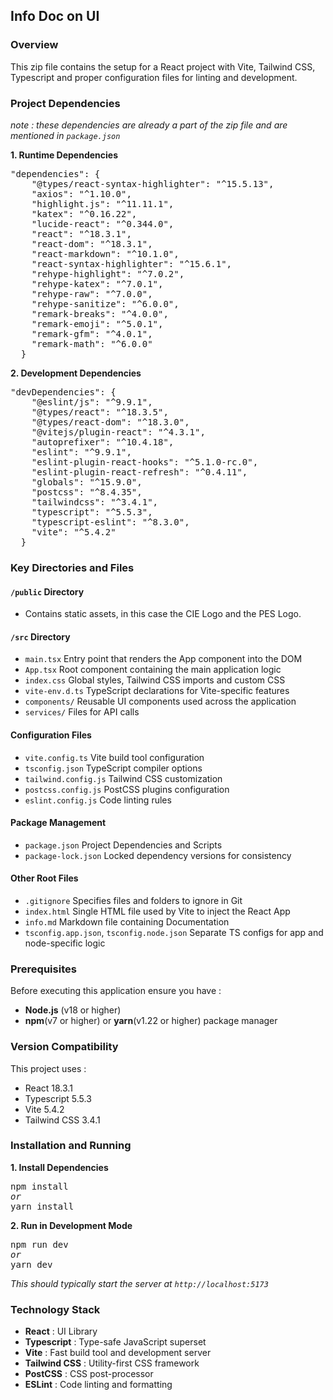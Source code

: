 ## Info Doc on UI

### Overview

This zip file contains the setup for a React project with Vite, Tailwind CSS, Typescript and proper configuration files for linting and development.

### Project Dependencies

_note : these dependencies are already a part of the zip file and are mentioned in `package.json`_

**1. Runtime Dependencies**

<pre>"dependencies": {
    "@types/react-syntax-highlighter": "^15.5.13",
    "axios": "^1.10.0",
    "highlight.js": "^11.11.1",
    "katex": "^0.16.22",
    "lucide-react": "^0.344.0",
    "react": "^18.3.1",
    "react-dom": "^18.3.1",
    "react-markdown": "^10.1.0",
    "react-syntax-highlighter": "^15.6.1",
    "rehype-highlight": "^7.0.2",
    "rehype-katex": "^7.0.1",
    "rehype-raw": "^7.0.0",
    "rehype-sanitize": "^6.0.0",
    "remark-breaks": "^4.0.0",
    "remark-emoji": "^5.0.1",
    "remark-gfm": "^4.0.1",
    "remark-math": "^6.0.0"
  }</pre>

**2. Development Dependencies**

<pre>
"devDependencies": {
    "@eslint/js": "^9.9.1",
    "@types/react": "^18.3.5",
    "@types/react-dom": "^18.3.0",
    "@vitejs/plugin-react": "^4.3.1",
    "autoprefixer": "^10.4.18",
    "eslint": "^9.9.1",
    "eslint-plugin-react-hooks": "^5.1.0-rc.0",
    "eslint-plugin-react-refresh": "^0.4.11",
    "globals": "^15.9.0",
    "postcss": "^8.4.35",
    "tailwindcss": "^3.4.1",
    "typescript": "^5.5.3",
    "typescript-eslint": "^8.3.0",
    "vite": "^5.4.2"
  }
</pre>

### Key Directories and Files

#### `/public` Directory

- Contains static assets, in this case the CIE Logo and the PES Logo.

#### `/src` Directory

- `main.tsx` Entry point that renders the App component into the DOM
- `App.tsx` Root component containing the main application logic
- `index.css` Global styles, Tailwind CSS imports and custom CSS
- `vite-env.d.ts` TypeScript declarations for Vite-specific features
- `components/` Reusable UI components used across the application
- `services/` Files for API calls

#### Configuration Files

- `vite.config.ts` Vite build tool configuration
- `tsconfig.json` TypeScript compiler options
- `tailwind.config.js` Tailwind CSS customization
- `postcss.config.js` PostCSS plugins configuration
- `eslint.config.js` Code linting rules

#### Package Management

- `package.json` Project Dependencies and Scripts
- `package-lock.json` Locked dependency versions for consistency

#### Other Root Files

- `.gitignore` Specifies files and folders to ignore in Git
- `index.html` Single HTML file used by Vite to inject the React App
- `info.md` Markdown file containing Documentation
- `tsconfig.app.json`, `tsconfig.node.json` Separate TS configs for app and node-specific logic

### Prerequisites

Before executing this application ensure you have :

- **Node.js** (v18 or higher)
- **npm**(v7 or higher) or **yarn**(v1.22 or higher) package manager

### Version Compatibility

This project uses :

- React 18.3.1
- Typescript 5.5.3
- Vite 5.4.2
- Tailwind CSS 3.4.1

### Installation and Running

**1. Install Dependencies**

<pre>npm install
<i>or</i>
yarn install</pre>

**2. Run in Development Mode**

<pre>npm run dev
<i>or</i>
yarn dev</pre>

_This should typically start the server at `http://localhost:5173`_

### Technology Stack

- **React** : UI Library
- **Typescript** : Type-safe JavaScript superset
- **Vite** : Fast build tool and development server
- **Tailwind CSS** : Utility-first CSS framework
- **PostCSS** : CSS post-processor
- **ESLint** : Code linting and formatting
